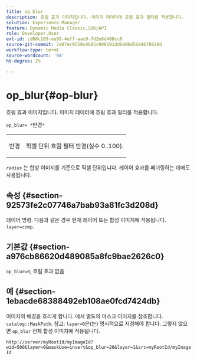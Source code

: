```yaml
---
title: op_blur
description: 흐림 효과 이미지입니다. 이미지 데이터에 흐림 효과 필터를 적용합니다.
solution: Experience Manager
feature: Dynamic Media Classic,SDK/API
role: Developer,User
exl-id: cd68c109-ee99-4ef7-aac0-7d2e6d408cc0
source-git-commit: 7a07ec9550c0685c908191dd6806d5b84678820d
workflow-type: tm+mt
source-wordcount: '94'
ht-degree: 2%

---
```


# op_blur{#op-blur}

흐림 효과 이미지입니다. 이미지 데이터에 흐림 효과 필터를 적용합니다.

`op_blur= *`반경`*`

<table id="simpletable_1DD41D819BE74130A77ECFC28486F70A"> 
 <tr class="strow"> 
  <td class="stentry"> <p><span class="varname"> 반경</span> </p> </td> 
  <td class="stentry"> <p>픽셀 단위 흐림 필터 반경(실수 0..100). </p></td> 
 </tr> 
</table>

*`radius`* 는 합성 이미지를 기준으로 픽셀 단위입니다. 레이어 효과를 페더링하는 데에도 사용됩니다.

## 속성 {#section-92573fe2c07746a7bab93a81fc3d208d}

레이어 명령. 다음과 같은 경우 현재 레이어 또는 합성 이미지에 적용됩니다. `layer=comp`.

## 기본값 {#section-a976cb86620d489085a8fc9bae2626c0}

`op_blur=0`, 흐림 효과 없음

## 예 {#section-1ebacde68388492eb108ae0fcd7424db}

이미지의 배경을 흐리게 합니다. 에서 별도의 마스크 이미지를 참조합니다. `catalog::MaskPath`. 참고: `layer=0`은(는) 명시적으로 지정해야 합니다. 그렇지 않으면 `op_blur` 전체 합성 이미지에 적용됩니다.

`http://server/myRootId/myImageId?wid=500&layer=0&maskUse=invert&op_blur=20&layer=1&src=myRootId/myImageId`
